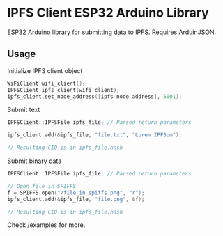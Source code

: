 # IPFS Client ESP32 Arduino Library
ESP32 Arduino library for submitting data to IPFS.
Requires ArduinJSON.

## Usage

Initialize IPFS client object
```c++
WiFiClient wifi_client();
IPFSClient ipfs_client(wifi_client);
ipfs_client.set_node_address([ipfs node address], 5001);
```

Submit text
```c++
IPFSClient::IPFSFile ipfs_file; // Parsed return parameters

ipfs_client.add(&ipfs_file, "file.txt", "Lorem IPFSum");

// Resulting CID is in ipfs_file.hash
```

Submit binary data
```c++
IPFSClient::IPFSFile ipfs_file; // Parsed return parameters

// Open file in SPIFFS
f = SPIFFS.open("/file_in_spiffs.png", "r");
ipfs_client.add(&ipfs_file, "file.png", &f);

// Resulting CID is in ipfs_file.hash
```

Check /examples for more.
